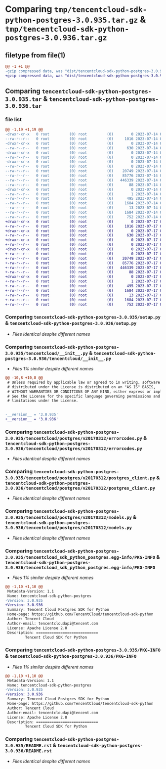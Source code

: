 # Comparing `tmp/tencentcloud-sdk-python-postgres-3.0.935.tar.gz` & `tmp/tencentcloud-sdk-python-postgres-3.0.936.tar.gz`

## filetype from file(1)

```diff
@@ -1 +1 @@
-gzip compressed data, was "dist/tencentcloud-sdk-python-postgres-3.0.935.tar", last modified: Fri Jul 14 00:35:55 2023, max compression
+gzip compressed data, was "dist/tencentcloud-sdk-python-postgres-3.0.936.tar", last modified: Mon Jul 17 00:32:41 2023, max compression
```

## Comparing `tencentcloud-sdk-python-postgres-3.0.935.tar` & `tencentcloud-sdk-python-postgres-3.0.936.tar`

### file list

```diff
@@ -1,19 +1,19 @@
-drwxr-xr-x   0 root         (0) root         (0)        0 2023-07-14 00:35:55.000000 tencentcloud-sdk-python-postgres-3.0.935/
--rw-r--r--   0 root         (0) root         (0)     1016 2023-07-14 00:35:55.000000 tencentcloud-sdk-python-postgres-3.0.935/setup.py
-drwxr-xr-x   0 root         (0) root         (0)        0 2023-07-14 00:35:55.000000 tencentcloud-sdk-python-postgres-3.0.935/tencentcloud/
--rw-r--r--   0 root         (0) root         (0)      630 2023-07-14 00:35:55.000000 tencentcloud-sdk-python-postgres-3.0.935/tencentcloud/__init__.py
-drwxr-xr-x   0 root         (0) root         (0)        0 2023-07-14 00:35:55.000000 tencentcloud-sdk-python-postgres-3.0.935/tencentcloud/postgres/
--rw-r--r--   0 root         (0) root         (0)        0 2023-07-14 00:35:55.000000 tencentcloud-sdk-python-postgres-3.0.935/tencentcloud/postgres/__init__.py
-drwxr-xr-x   0 root         (0) root         (0)        0 2023-07-14 00:35:55.000000 tencentcloud-sdk-python-postgres-3.0.935/tencentcloud/postgres/v20170312/
--rw-r--r--   0 root         (0) root         (0)        0 2023-07-14 00:35:55.000000 tencentcloud-sdk-python-postgres-3.0.935/tencentcloud/postgres/v20170312/__init__.py
--rw-r--r--   0 root         (0) root         (0)    20749 2023-07-14 00:35:55.000000 tencentcloud-sdk-python-postgres-3.0.935/tencentcloud/postgres/v20170312/errorcodes.py
--rw-r--r--   0 root         (0) root         (0)    85776 2023-07-14 00:35:55.000000 tencentcloud-sdk-python-postgres-3.0.935/tencentcloud/postgres/v20170312/postgres_client.py
--rw-r--r--   0 root         (0) root         (0)   446339 2023-07-14 00:35:55.000000 tencentcloud-sdk-python-postgres-3.0.935/tencentcloud/postgres/v20170312/models.py
--rw-r--r--   0 root         (0) root         (0)       88 2023-07-14 00:35:55.000000 tencentcloud-sdk-python-postgres-3.0.935/setup.cfg
-drwxr-xr-x   0 root         (0) root         (0)        0 2023-07-14 00:35:55.000000 tencentcloud-sdk-python-postgres-3.0.935/tencentcloud_sdk_python_postgres.egg-info/
--rw-r--r--   0 root         (0) root         (0)        1 2023-07-14 00:35:55.000000 tencentcloud-sdk-python-postgres-3.0.935/tencentcloud_sdk_python_postgres.egg-info/dependency_links.txt
--rw-r--r--   0 root         (0) root         (0)      495 2023-07-14 00:35:55.000000 tencentcloud-sdk-python-postgres-3.0.935/tencentcloud_sdk_python_postgres.egg-info/SOURCES.txt
--rw-r--r--   0 root         (0) root         (0)     1684 2023-07-14 00:35:55.000000 tencentcloud-sdk-python-postgres-3.0.935/tencentcloud_sdk_python_postgres.egg-info/PKG-INFO
--rw-r--r--   0 root         (0) root         (0)       13 2023-07-14 00:35:55.000000 tencentcloud-sdk-python-postgres-3.0.935/tencentcloud_sdk_python_postgres.egg-info/top_level.txt
--rw-r--r--   0 root         (0) root         (0)     1684 2023-07-14 00:35:55.000000 tencentcloud-sdk-python-postgres-3.0.935/PKG-INFO
--rw-r--r--   0 root         (0) root         (0)      752 2023-07-14 00:35:55.000000 tencentcloud-sdk-python-postgres-3.0.935/README.rst
+drwxr-xr-x   0 root         (0) root         (0)        0 2023-07-17 00:32:41.000000 tencentcloud-sdk-python-postgres-3.0.936/
+-rw-r--r--   0 root         (0) root         (0)     1016 2023-07-17 00:32:41.000000 tencentcloud-sdk-python-postgres-3.0.936/setup.py
+drwxr-xr-x   0 root         (0) root         (0)        0 2023-07-17 00:32:41.000000 tencentcloud-sdk-python-postgres-3.0.936/tencentcloud/
+-rw-r--r--   0 root         (0) root         (0)      630 2023-07-17 00:32:41.000000 tencentcloud-sdk-python-postgres-3.0.936/tencentcloud/__init__.py
+drwxr-xr-x   0 root         (0) root         (0)        0 2023-07-17 00:32:41.000000 tencentcloud-sdk-python-postgres-3.0.936/tencentcloud/postgres/
+-rw-r--r--   0 root         (0) root         (0)        0 2023-07-17 00:32:41.000000 tencentcloud-sdk-python-postgres-3.0.936/tencentcloud/postgres/__init__.py
+drwxr-xr-x   0 root         (0) root         (0)        0 2023-07-17 00:32:41.000000 tencentcloud-sdk-python-postgres-3.0.936/tencentcloud/postgres/v20170312/
+-rw-r--r--   0 root         (0) root         (0)        0 2023-07-17 00:32:41.000000 tencentcloud-sdk-python-postgres-3.0.936/tencentcloud/postgres/v20170312/__init__.py
+-rw-r--r--   0 root         (0) root         (0)    20749 2023-07-17 00:32:41.000000 tencentcloud-sdk-python-postgres-3.0.936/tencentcloud/postgres/v20170312/errorcodes.py
+-rw-r--r--   0 root         (0) root         (0)    85776 2023-07-17 00:32:41.000000 tencentcloud-sdk-python-postgres-3.0.936/tencentcloud/postgres/v20170312/postgres_client.py
+-rw-r--r--   0 root         (0) root         (0)   446339 2023-07-17 00:32:41.000000 tencentcloud-sdk-python-postgres-3.0.936/tencentcloud/postgres/v20170312/models.py
+-rw-r--r--   0 root         (0) root         (0)       88 2023-07-17 00:32:41.000000 tencentcloud-sdk-python-postgres-3.0.936/setup.cfg
+drwxr-xr-x   0 root         (0) root         (0)        0 2023-07-17 00:32:41.000000 tencentcloud-sdk-python-postgres-3.0.936/tencentcloud_sdk_python_postgres.egg-info/
+-rw-r--r--   0 root         (0) root         (0)        1 2023-07-17 00:32:41.000000 tencentcloud-sdk-python-postgres-3.0.936/tencentcloud_sdk_python_postgres.egg-info/dependency_links.txt
+-rw-r--r--   0 root         (0) root         (0)      495 2023-07-17 00:32:41.000000 tencentcloud-sdk-python-postgres-3.0.936/tencentcloud_sdk_python_postgres.egg-info/SOURCES.txt
+-rw-r--r--   0 root         (0) root         (0)     1684 2023-07-17 00:32:41.000000 tencentcloud-sdk-python-postgres-3.0.936/tencentcloud_sdk_python_postgres.egg-info/PKG-INFO
+-rw-r--r--   0 root         (0) root         (0)       13 2023-07-17 00:32:41.000000 tencentcloud-sdk-python-postgres-3.0.936/tencentcloud_sdk_python_postgres.egg-info/top_level.txt
+-rw-r--r--   0 root         (0) root         (0)     1684 2023-07-17 00:32:41.000000 tencentcloud-sdk-python-postgres-3.0.936/PKG-INFO
+-rw-r--r--   0 root         (0) root         (0)      752 2023-07-17 00:32:41.000000 tencentcloud-sdk-python-postgres-3.0.936/README.rst
```

### Comparing `tencentcloud-sdk-python-postgres-3.0.935/setup.py` & `tencentcloud-sdk-python-postgres-3.0.936/setup.py`

 * *Files identical despite different names*

### Comparing `tencentcloud-sdk-python-postgres-3.0.935/tencentcloud/__init__.py` & `tencentcloud-sdk-python-postgres-3.0.936/tencentcloud/__init__.py`

 * *Files 1% similar despite different names*

```diff
@@ -10,8 +10,8 @@
 # Unless required by applicable law or agreed to in writing, software
 # distributed under the License is distributed on an "AS IS" BASIS,
 # WITHOUT WARRANTIES OR CONDITIONS OF ANY KIND, either express or implied.
 # See the License for the specific language governing permissions and
 # limitations under the License.
 
 
-__version__ = '3.0.935'
+__version__ = '3.0.936'
```

### Comparing `tencentcloud-sdk-python-postgres-3.0.935/tencentcloud/postgres/v20170312/errorcodes.py` & `tencentcloud-sdk-python-postgres-3.0.936/tencentcloud/postgres/v20170312/errorcodes.py`

 * *Files identical despite different names*

### Comparing `tencentcloud-sdk-python-postgres-3.0.935/tencentcloud/postgres/v20170312/postgres_client.py` & `tencentcloud-sdk-python-postgres-3.0.936/tencentcloud/postgres/v20170312/postgres_client.py`

 * *Files identical despite different names*

### Comparing `tencentcloud-sdk-python-postgres-3.0.935/tencentcloud/postgres/v20170312/models.py` & `tencentcloud-sdk-python-postgres-3.0.936/tencentcloud/postgres/v20170312/models.py`

 * *Files identical despite different names*

### Comparing `tencentcloud-sdk-python-postgres-3.0.935/tencentcloud_sdk_python_postgres.egg-info/PKG-INFO` & `tencentcloud-sdk-python-postgres-3.0.936/tencentcloud_sdk_python_postgres.egg-info/PKG-INFO`

 * *Files 1% similar despite different names*

```diff
@@ -1,10 +1,10 @@
 Metadata-Version: 1.1
 Name: tencentcloud-sdk-python-postgres
-Version: 3.0.935
+Version: 3.0.936
 Summary: Tencent Cloud Postgres SDK for Python
 Home-page: https://github.com/TencentCloud/tencentcloud-sdk-python
 Author: Tencent Cloud
 Author-email: tencentcloudapi@tencent.com
 License: Apache License 2.0
 Description: ============================
         Tencent Cloud SDK for Python
```

### Comparing `tencentcloud-sdk-python-postgres-3.0.935/PKG-INFO` & `tencentcloud-sdk-python-postgres-3.0.936/PKG-INFO`

 * *Files 1% similar despite different names*

```diff
@@ -1,10 +1,10 @@
 Metadata-Version: 1.1
 Name: tencentcloud-sdk-python-postgres
-Version: 3.0.935
+Version: 3.0.936
 Summary: Tencent Cloud Postgres SDK for Python
 Home-page: https://github.com/TencentCloud/tencentcloud-sdk-python
 Author: Tencent Cloud
 Author-email: tencentcloudapi@tencent.com
 License: Apache License 2.0
 Description: ============================
         Tencent Cloud SDK for Python
```

### Comparing `tencentcloud-sdk-python-postgres-3.0.935/README.rst` & `tencentcloud-sdk-python-postgres-3.0.936/README.rst`

 * *Files identical despite different names*

